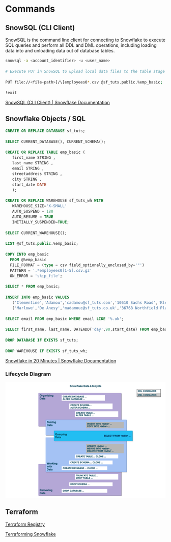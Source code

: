 # Commands

## SnowSQL (CLI Client)

SnowSQL is the command line client for connecting to Snowflake to execute SQL queries and perform all DDL and DML operations, including loading data into and unloading data out of database tables.

```bash
snowsql -a <account_identifier> -u <user_name>

# Execute PUT in SnowSQL to upload local data files to the table stage provided for the `emp_basic` table you created.

PUT file://<file-path>[/\]employees0*.csv @sf_tuts.public.%emp_basic;

!exit
```

[SnowSQL (CLI Client) | Snowflake Documentation](https://docs.snowflake.com/user-guide/snowsql)

## Snowflake Objects / SQL

```sql
CREATE OR REPLACE DATABASE sf_tuts;

SELECT CURRENT_DATABASE(), CURRENT_SCHEMA();

CREATE OR REPLACE TABLE emp_basic (
   first_name STRING ,
   last_name STRING ,
   email STRING ,
   streetaddress STRING ,
   city STRING ,
   start_date DATE
   );

CREATE OR REPLACE WAREHOUSE sf_tuts_wh WITH
   WAREHOUSE_SIZE='X-SMALL'
   AUTO_SUSPEND = 180
   AUTO_RESUME = TRUE
   INITIALLY_SUSPENDED=TRUE;

SELECT CURRENT_WAREHOUSE();

LIST @sf_tuts.public.%emp_basic;

COPY INTO emp_basic
  FROM @%emp_basic
  FILE_FORMAT = (type = csv field_optionally_enclosed_by='"')
  PATTERN = '.*employees0[1-5].csv.gz'
  ON_ERROR = 'skip_file';

SELECT * FROM emp_basic;

INSERT INTO emp_basic VALUES
   ('Clementine','Adamou','cadamou@sf_tuts.com','10510 Sachs Road','Klenak','2017-9-22') ,
   ('Marlowe','De Anesy','madamouc@sf_tuts.co.uk','36768 Northfield Plaza','Fangshan','2017-1-26');

SELECT email FROM emp_basic WHERE email LIKE '%.uk';

SELECT first_name, last_name, DATEADD('day',90,start_date) FROM emp_basic WHERE start_date <= '2017-01-01';

DROP DATABASE IF EXISTS sf_tuts;

DROP WAREHOUSE IF EXISTS sf_tuts_wh;
```

[Snowflake in 20 Minutes | Snowflake Documentation](https://docs.snowflake.com/user-guide/tutorials/snowflake-in-20minutes)

### Lifecycle Diagram

![snowflake-sql-lifecycle-diagram](../../../media/Pasted%20image%2020231205120527.png)

## Terraform

[Terraform Registry](https://registry.terraform.io/providers/Snowflake-Labs/snowflake/latest/docs)

[Terraforming Snowflake](https://quickstarts.snowflake.com/guide/terraforming_snowflake/index.html#0)
